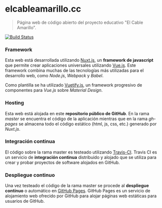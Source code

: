 # elcableamarillo.cc

> Página web de código abierto del proyecto educativo "El Cable Amarillo".

[![Build Status](https://travis-ci.org/ElCableAmarillo/elcableamarillo.cc.svg?branch=master)](https://travis-ci.org/ElCableAmarillo/elcableamarillo.cc)

### Framework

Esta web está desarrollada utilizando [Nuxt.js][Nuxt], un **framework de javascript** que permite crear aplicaciones universales utilizando [Vue.js][Vue]. Este framework combina muchas de las tecnologías más utilizadas para el desarrollo web, como *Node.js*, *Webpack* y *Babel*.

Como plantilla se ha utilizado [Vuetify.js][Vuetify], un framework progresivo de componentes para *Vue.js* sobre *Material Design*.

### Hosting

Esta web está alojada en este **repositorio público de GitHub**. En la rama *master* se encuentra el código de la aplicación mientras que en la rama *gh-pages* se almacena todo el código estático (html, js, css, etc.) generado por *Nuxt.js*.

### Integración continua

El código sobre la rama master es testeado utilizando [Travis-CI][Travis]. Travis CI es un servicio de **integración continua** distribuido y alojado que se utiliza para crear y probar proyectos de software alojados en GitHub.

### Despliegue continuo

Una vez testeado el código de la rama master se procede al **despliegue contínuo** o automático en [GitHub Pages][gh-pages]. GitHub Pages es un servicio de alojamiento web ofrecido por GitHub para alojar páginas web estáticas para usuarios de GitHub.


[Nuxt]: https://nuxtjs.org
[Vue]: https://vuejs.org
[Vuetify]: https://vuetifyjs.com
[gh-pages]: https://pages.github.com
[travis]: https://travis-ci.org